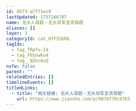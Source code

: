 ```yaml
---
id: 0573-q7f71ec9
lastUpdated: 1757166787
name: 无头人母题・无头将军言灵母题
aliases: []
layer: 3
categoryId: cat_OfFSSbRb
tagIds:
  - tag_TRpfu-I4
  - tag_F0Snwko4
  - tag__NZec6vQ
nsfw: false
parent: ""
relatedEntries: []
timelineEvents: []
titledLinks:
  - title: "相关链接: 无头人母题・无头将军言灵母题"
    url: https://www.jianshu.com/p/9876f70c97b3
---
```


